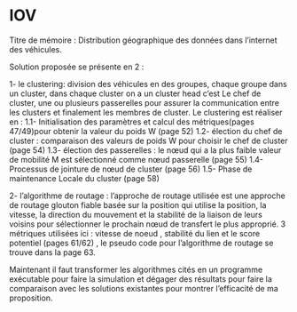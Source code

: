 # IOV
Titre de mémoire : Distribution géographique des données dans l’internet des véhicules.

Solution proposée se présente en 2 : 

1- le clustering: division des véhicules en des groupes, chaque groupe dans un cluster, dans chaque cluster on a un cluster head c’est Le chef de cluster, une ou plusieurs passerelles pour assurer la communication entre les clusters et finalement les membres de cluster. 
Le clustering est réaliser en : 
   1.1- Initialisation des paramètres et calcul des métriques(pages 47/49)pour obtenir la valeur du poids W (page 52)
   1.2- élection du chef de cluster : comparaison des valeurs de poids W pour choisir le chef de cluster (page 54)
   1.3- élection des passerelles : le nœud qui a la plus faible valeur de mobilité M est sélectionné comme nœud passerelle (page 55)
   1.4- Processus de jointure de nœud de cluster (page 56)
   1.5- Phase de maintenance Locale du cluster (page 58) 

2- l’algorithme de routage : l’approche de routage utilisée est une approche de routage glouton fiable basée sur la position qui utilise la position, la vitesse, la direction du mouvement et la stabilité de la liaison de leurs voisins pour sélectionner le prochain nœud de transfert le plus approprié. 3 métriques utilisées ici : vitesse de noeud , stabilité du lien et le score potentiel (pages 61/62) , le pseudo code pour l’algorithme de routage se trouve dans la page 63.

Maintenant il faut transformer les algorithmes cités en un programme exécutable pour faire la simulation et dégager des résultats pour faire la comparaison avec les solutions existantes pour montrer l’efficacité de ma proposition. 

